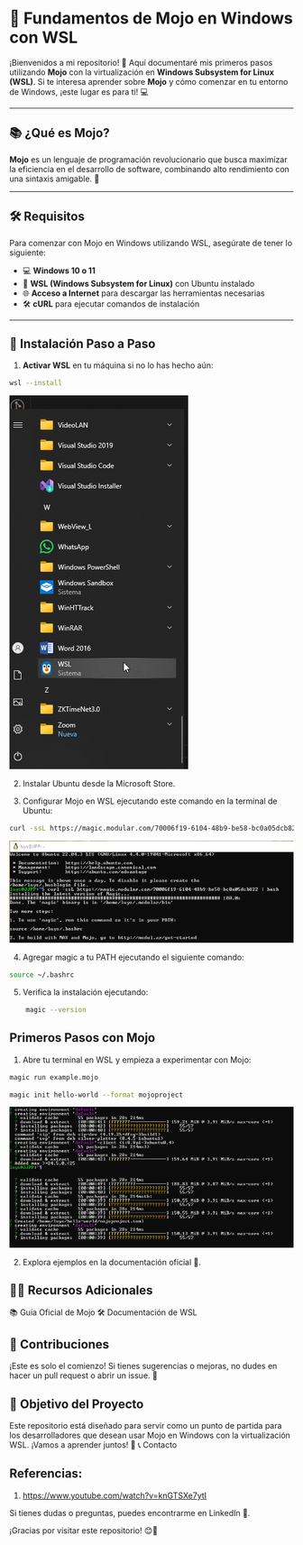 # 🚀 **Fundamentos de Mojo** en Windows con WSL

¡Bienvenidos a mi repositorio! 🎉 Aquí documentaré mis primeros pasos utilizando **Mojo** con la virtualización en **Windows Subsystem for Linux (WSL)**. Si te interesa aprender sobre **Mojo** y cómo comenzar en tu entorno de Windows, ¡este lugar es para ti! 💻

---

## 📚 **¿Qué es Mojo?**
**Mojo** es un lenguaje de programación revolucionario que busca maximizar la eficiencia en el desarrollo de software, combinando alto rendimiento con una sintaxis amigable. 🌟

---

## 🛠️ **Requisitos**
Para comenzar con Mojo en Windows utilizando WSL, asegúrate de tener lo siguiente:

- 💻 **Windows 10 o 11**
- 🐧 **WSL (Windows Subsystem for Linux)** con Ubuntu instalado
- 🌐 **Acceso a Internet** para descargar las herramientas necesarias
- 🛠️ **cURL** para ejecutar comandos de instalación

---

## 🚀 **Instalación Paso a Paso**

1. **Activar WSL** en tu máquina si no lo has hecho aún:
```bash
wsl --install
```

![alt text](img/image-1.png)



2. Instalar Ubuntu desde la Microsoft Store.

3. Configurar Mojo en WSL ejecutando este comando en la terminal de Ubuntu:

```bash
curl -ssL https://magic.modular.com/70006f19-6104-48b9-be58-bc0a05dcb822 | bash
```
![alt text](img/image.png)

4. Agregar magic a tu PATH ejecutando el siguiente comando:
```bash
source ~/.bashrc
```

5. Verifica la instalación ejecutando:

```bash
    magic --version
```

## Primeros Pasos con Mojo

1. Abre tu terminal en WSL y empieza a experimentar con Mojo:

```bash
magic run example.mojo
```

```bash	
magic init hello-world --format mojoproject
```
![alt text](img/image-2.png)

2. Explora ejemplos en la documentación oficial 📖.

## 🧑‍💻 Recursos Adicionales

📚 Guía Oficial de Mojo
🛠️ Documentación de WSL

## 💬 Contribuciones

¡Este es solo el comienzo! Si tienes sugerencias o mejoras, no dudes en hacer un pull request o abrir un issue. 🤝


## 🎯 Objetivo del Proyecto

Este repositorio está diseñado para servir como un punto de partida para los desarrolladores que desean usar Mojo en Windows con la virtualización WSL. ¡Vamos a aprender juntos! 🚀
📞 Contacto

## Referencias:

1. https://www.youtube.com/watch?v=knGTSXe7ytI


Si tienes dudas o preguntas, puedes encontrarme en LinkedIn 💼.

¡Gracias por visitar este repositorio! 😊🚀